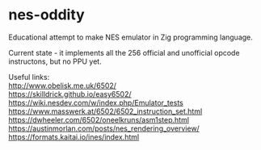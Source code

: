 # nes-oddity

Educational attempt to make NES emulator in Zig programming language.  

Current state - it implements all the 256 official and unofficial opcode instructons, but no PPU yet.

Useful links:  
http://www.obelisk.me.uk/6502/  
https://skilldrick.github.io/easy6502/  
https://wiki.nesdev.com/w/index.php/Emulator_tests  
https://www.masswerk.at/6502/6502_instruction_set.html  
https://dwheeler.com/6502/oneelkruns/asm1step.html  
https://austinmorlan.com/posts/nes_rendering_overview/  
https://formats.kaitai.io/ines/index.html  
